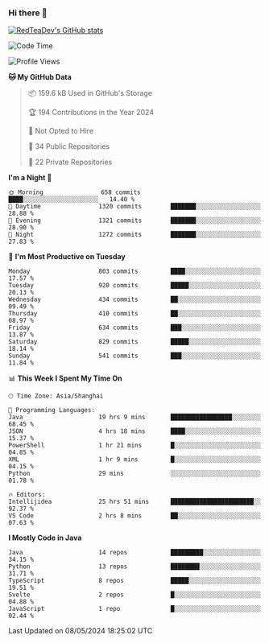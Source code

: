 ### Hi there 👋

<!--
**RedTeaDev/RedTeaDev** is a ✨ _special_ ✨ repository because its `README.md` (this file) appears on your GitHub profile.

Here are some ideas to get you started:

- 🔭 I’m currently working on ...
- 🌱 I’m currently learning ...
- 👯 I’m looking to collaborate on ...
- 🤔 I’m looking for help with ...
- 💬 Ask me about ...
- 📫 How to reach me: ...
- 😄 Pronouns: ...
- ⚡ Fun fact: ...
-->

<!--
[![wakatime](https://wakatime.com/badge/user/6b101ed0-04c0-4490-9283-eb61f2efff96.svg)](https://wakatime.com/@6b101ed0-04c0-4490-9283-eb61f2efff96)
!-->

[![RedTeaDev's GitHub stats](https://github-readme-stats.vercel.app/api?username=RedTeaDev)](https://github.com/anuraghazra/github-readme-stats)
<!--
[![willianrod's wakatime stats](https://github-readme-stats.vercel.app/api/wakatime?username=RedTeaDev)](https://github.com/anuraghazra/github-readme-stats)
!-->
<!--START_SECTION:waka-->
![Code Time](http://img.shields.io/badge/Code%20Time-2%2C226%20hrs%2024%20mins-blue)

![Profile Views](http://img.shields.io/badge/Profile%20Views-3-blue)

**🐱 My GitHub Data** 

> 📦 159.6 kB Used in GitHub's Storage 
 > 
> 🏆 194 Contributions in the Year 2024
 > 
> 🚫 Not Opted to Hire
 > 
> 📜 34 Public Repositories 
 > 
> 🔑 22 Private Repositories 
 > 
**I'm a Night 🦉** 

```text
🌞 Morning                658 commits         ████░░░░░░░░░░░░░░░░░░░░░   14.40 % 
🌆 Daytime                1320 commits        ███████░░░░░░░░░░░░░░░░░░   28.88 % 
🌃 Evening                1321 commits        ███████░░░░░░░░░░░░░░░░░░   28.90 % 
🌙 Night                  1272 commits        ███████░░░░░░░░░░░░░░░░░░   27.83 % 
```
📅 **I'm Most Productive on Tuesday** 

```text
Monday                   803 commits         ████░░░░░░░░░░░░░░░░░░░░░   17.57 % 
Tuesday                  920 commits         █████░░░░░░░░░░░░░░░░░░░░   20.13 % 
Wednesday                434 commits         ██░░░░░░░░░░░░░░░░░░░░░░░   09.49 % 
Thursday                 410 commits         ██░░░░░░░░░░░░░░░░░░░░░░░   08.97 % 
Friday                   634 commits         ███░░░░░░░░░░░░░░░░░░░░░░   13.87 % 
Saturday                 829 commits         █████░░░░░░░░░░░░░░░░░░░░   18.14 % 
Sunday                   541 commits         ███░░░░░░░░░░░░░░░░░░░░░░   11.84 % 
```


📊 **This Week I Spent My Time On** 

```text
🕑︎ Time Zone: Asia/Shanghai

💬 Programming Languages: 
Java                     19 hrs 9 mins       █████████████████░░░░░░░░   68.45 % 
JSON                     4 hrs 18 mins       ████░░░░░░░░░░░░░░░░░░░░░   15.37 % 
PowerShell               1 hr 21 mins        █░░░░░░░░░░░░░░░░░░░░░░░░   04.85 % 
XML                      1 hr 9 mins         █░░░░░░░░░░░░░░░░░░░░░░░░   04.15 % 
Python                   29 mins             ░░░░░░░░░░░░░░░░░░░░░░░░░   01.78 % 

🔥 Editors: 
Intellijidea             25 hrs 51 mins      ███████████████████████░░   92.37 % 
VS Code                  2 hrs 8 mins        ██░░░░░░░░░░░░░░░░░░░░░░░   07.63 % 
```

**I Mostly Code in Java** 

```text
Java                     14 repos            █████████░░░░░░░░░░░░░░░░   34.15 % 
Python                   13 repos            ████████░░░░░░░░░░░░░░░░░   31.71 % 
TypeScript               8 repos             █████░░░░░░░░░░░░░░░░░░░░   19.51 % 
Svelte                   2 repos             █░░░░░░░░░░░░░░░░░░░░░░░░   04.88 % 
JavaScript               1 repo              █░░░░░░░░░░░░░░░░░░░░░░░░   02.44 % 
```




 Last Updated on 08/05/2024 18:25:02 UTC
<!--END_SECTION:waka-->


